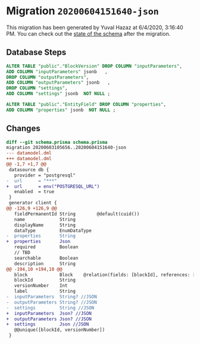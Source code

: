 # Migration `20200604151640-json`

This migration has been generated by Yuval Hazaz at 6/4/2020, 3:16:40 PM.
You can check out the [state of the schema](./schema.prisma) after the migration.

## Database Steps

```sql
ALTER TABLE "public"."BlockVersion" DROP COLUMN "inputParameters",
ADD COLUMN "inputParameters" jsonb   ,
DROP COLUMN "outputParameters",
ADD COLUMN "outputParameters" jsonb   ,
DROP COLUMN "settings",
ADD COLUMN "settings" jsonb  NOT NULL ;

ALTER TABLE "public"."EntityField" DROP COLUMN "properties",
ADD COLUMN "properties" jsonb  NOT NULL ;
```

## Changes

```diff
diff --git schema.prisma schema.prisma
migration 20200603105656..20200604151640-json
--- datamodel.dml
+++ datamodel.dml
@@ -1,7 +1,7 @@
 datasource db {
   provider = "postgresql"
-  url      = "***"
+  url      = env("POSTGRESQL_URL")
   enabled  = true
 }
 generator client {
@@ -126,9 +126,9 @@
   fieldPermanentId String        @default(cuid())
   name             String
   displayName      String
   dataType         EnumDataType
-  properties       String
+  properties       Json
   required         Boolean
   // TBD
   searchable       Boolean
   description      String
@@ -194,10 +194,10 @@
   block            Block    @relation(fields: [blockId], references: [id])
   blockId          String
   versionNumber    Int
   label            String
-  inputParameters  String? //JSON
-  outputParameters String? //JSON
-  settings         String //JSON
+  inputParameters  Json? //JSON
+  outputParameters Json? //JSON
+  settings         Json //JSON
   @@unique([blockId, versionNumber])
 }
```


